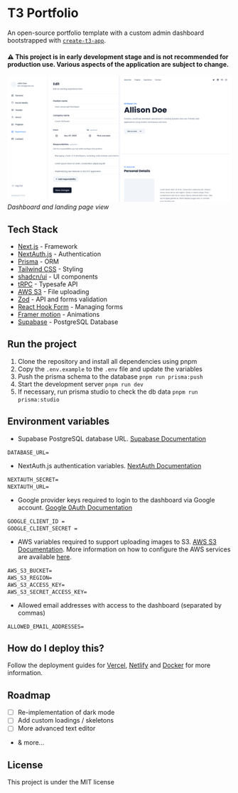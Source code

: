 # T3 Portfolio

An open-source portfolio template with a custom admin dashboard bootstrapped with [`create-t3-app`](https://create.t3.gg/).

#### :warning: This project is in early development stage and is not recommended for production use. Various aspects of the application are subject to change.

![T3Portfolio](./public/images/preview.jpg)
_Dashboard and landing page view_

## Tech Stack

- [Next.js](https://nextjs.org) - Framework
- [NextAuth.js](https://next-auth.js.org) - Authentication
- [Prisma](https://prisma.io) - ORM
- [Tailwind CSS](https://tailwindcss.com) - Styling
- [shadcn/ui](https://ui.shadcn.com/) - UI components
- [tRPC](https://trpc.io) - Typesafe API
- [AWS S3](https://aws.amazon.com/s3/) - File uploading
- [Zod](https://zod.dev/) - API and forms validation
- [React Hook Form](https://www.react-hook-form.com/) - Managing forms
- [Framer motion](https://www.framer.com/motion/) - Animations
- [Supabase](https://supabase.com) - PostgreSQL Database

## Run the project

1. Clone the repository and install all dependencies using pnpm
2. Copy the `.env.example` to the `.env` file and update the variables
3. Push the prisma schema to the database `pnpm run prisma:push`
4. Start the development server `pnpm run dev`
5. If necessary, run prisma studio to check the db data `pnpm run prisma:studio`

## Environment variables

- Supabase PostgreSQL database URL. [Supabase Documentation](https://supabase.com/partners/integrations/prisma)

```
DATABASE_URL=
```

- NextAuth.js authentication variables. [NextAuth Documentation](https://next-auth.js.org/configuration/options#environment-variables)

```
NEXTAUTH_SECRET=
NEXTAUTH_URL=
```

- Google provider keys required to login to the dashboard via Google account. [Google 0Auth Documentation](https://developers.google.com/identity/protocols/oauth2)

```
GOOGLE_CLIENT_ID =
GOOGLE_CLIENT_SECRET =
```

- AWS variables required to support uploading images to S3. [AWS S3 Documentation](https://docs.aws.amazon.com/AmazonS3/latest/userguide/GetStartedWithS3.html). More information on how to configure the AWS services are available [here](./AWS-SETUP.md).

```
AWS_S3_BUCKET=
AWS_S3_REGION=
AWS_S3_ACCESS_KEY=
AWS_S3_SECRET_ACCESS_KEY=
```

- Allowed email addresses with access to the dashboard (separated by commas)

```
ALLOWED_EMAIL_ADDRESSES=
```

## How do I deploy this?

Follow the deployment guides for [Vercel](https://create.t3.gg/en/deployment/vercel), [Netlify](https://create.t3.gg/en/deployment/netlify) and [Docker](https://create.t3.gg/en/deployment/docker) for more information.

## Roadmap

- [ ] Re-implementation of dark mode
- [ ] Add custom loadings / skeletons
- [ ] More advanced text editor
- & more...

## License

This project is under the MIT license
